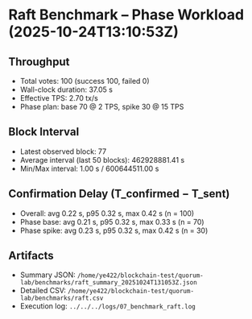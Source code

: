 # Raft Benchmark – Phase Workload (2025-10-24T13:10:53Z)

## Throughput
- Total votes: 100 (success 100, failed 0)
- Wall-clock duration: 37.05 s
- Effective TPS: 2.70 tx/s
- Phase plan: base 70 @ 2 TPS, spike 30 @ 15 TPS

## Block Interval
- Latest observed block: 77
- Average interval (last 50 blocks): 462928881.41 s
- Min/Max interval: 1.00 s / 600644511.00 s

## Confirmation Delay (T_confirmed − T_sent)
- Overall: avg 0.22 s, p95 0.32 s, max 0.42 s (n = 100)
- Phase base: avg 0.21 s, p95 0.32 s, max 0.33 s (n = 70)
- Phase spike: avg 0.23 s, p95 0.32 s, max 0.42 s (n = 30)

## Artifacts
- Summary JSON: `/home/ye422/blockchain-test/quorum-lab/benchmarks/raft_summary_20251024T131053Z.json`
- Detailed CSV: `/home/ye422/blockchain-test/quorum-lab/benchmarks/raft.csv`
- Execution log: `../../../logs/07_benchmark_raft.log`
